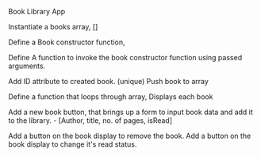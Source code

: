 Book Library App

Instantiate a books array, []

Define a Book constructor function,

Define A function to invoke the book constructor function using
passed arguments.

Add ID attribute to created book. (unique)
Push book to array

Define a function that loops through array,
Displays each book

Add a new book button, that brings up a form to input book data
and add it to the library. - [Author, title, no. of pages, isRead]

Add a button on the book display to remove the book.
Add a button on the book display to change it's read status.
